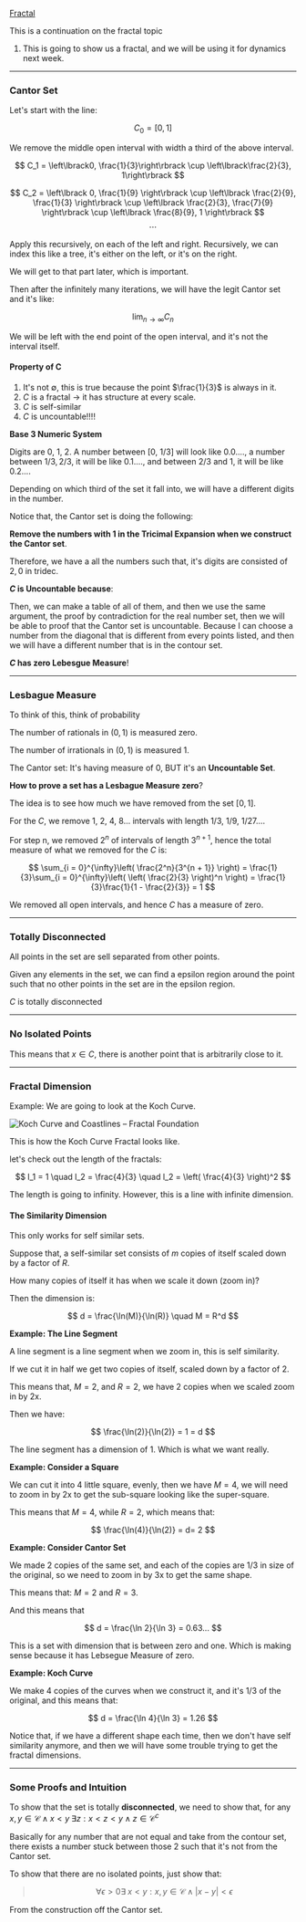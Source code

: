 [Fractal](Fractal.md)

This is a continuation on the fractal topic 
1. This is going to show us a fractal, and we will be using it for dynamics next week. 


---
### Cantor Set

Let's start with the line:

$$
C_0 = [0, 1]
$$

We remove the middle open interval with width a third of the above interval. 

$$
C_1 = \left\lbrack0, \frac{1}{3}\right\rbrack
\cup \left\lbrack\frac{2}{3}, 1\right\rbrack
$$

$$
C_2 = \left\lbrack 
    0, \frac{1}{9}
\right\rbrack  
\cup
\left\lbrack
    \frac{2}{9}, \frac{1}{3}
\right\rbrack
\cup 
    \left\lbrack
        \frac{2}{3}, \frac{7}{9}
    \right\rbrack
\cup
    \left\lbrack
        \frac{8}{9}, 1
    \right\rbrack
$$
$$
\cdots
$$

Apply this recursively, on each of the left and right. Recursively, we can index this like a tree, it's either on the left, or it's on the right. 

We will get to that part later, which is important.  

Then after the infinitely many iterations, we will have the legit Cantor set and it's like: 

$$
\lim_{n\rightarrow \infty}C_n
$$

We will be left with the end point of the open interval, and it's not the interval itself. 


#### Property of C

1. It's not $\emptyset$, this is true because the point $\frac{1}{3}$ is always in it. 
2. $C$ is a fractal $\rightarrow$ it has structure at every scale. 
3. $C$ is self-similar
4. $C$ is uncountable!!!!

**Base 3 Numeric System**

Digits are 0, 1, 2. A number between [0, 1/3] will look like 0.0...., a number between $1/3, 2/3$, it will be like 0.1...., and between 2/3 and 1, it will be like 0.2....

Depending on which third of the set it fall into, we will have a different digits in the number. 

Notice that, the Cantor set is doing the following: 

**Remove the numbers with 1 in the Tricimal Expansion when we construct the Cantor set**. 

Therefore, we have a all the numbers such that, it's digits are consisted of $2, 0$ in tridec. 

**$C$ is Uncountable because**:

Then, we can make a table of all of them, and then we use the same argument, the proof by contradiction for the real number set, then we will be able to proof that the Cantor set is uncountable. Because I can choose a number from the diagonal that is different from every points listed, and then we will have a different number that is in the contour set. 

**$C$ has zero Lebesgue Measure**!

---
### **Lesbague Measure**

To think of this, think of probability

The number of rationals in $(0, 1)$ is measured zero. 

The number of irrationals in $(0, 1)$ is measured 1. 

The Cantor set: It's having measure of 0, BUT it's an **Uncountable Set**. 


**How to prove a set has a Lesbague Measure zero**? 

The idea is to see how much we have removed from the set $[0, 1]$. 

For the $C$, we remove 1, 2, 4, 8... intervals with length $1/3$, $1/9$, $1/27$....

For step n, we removed $2^n$ of intervals of length $3^{n + 1}$, hence the total measure of what we removed for the $C$ is: 

$$
\sum_{i = 0}^{\infty}\left(
        \frac{2^n}{3^{n + 1}}
    \right)
     = \frac{1}{3}\sum_{i = 0}^{\infty}\left(
            \left(
                \frac{2}{3}
            \right)^n
         \right)
     = \frac{1}{3}\frac{1}{1 - \frac{2}{3}} = 1
$$

We removed all open intervals, and hence $C$ has a measure of zero. 

---
### **Totally Disconnected**

All points in the set are sell separated from other points. 

Given any elements in the set, we can find a epsilon region around the point such that no other points in the set are in the epsilon region. 

$C$ is totally disconnected 

---
### **No Isolated Points**

This means that $x\in C$, there is another point that is arbitrarily close to it. 


---
### **Fractal Dimension**

Example: We are going to look at the Koch Curve. 

![Koch Curve and Coastlines – Fractal Foundation](https://fractalfoundation.org/wp-content/uploads/2010/05/kochprog440.jpg)

This is how the Koch Curve Fractal looks like. 

let's check out the length of the fractals: 

$$
l_1 = 1 \quad l_2 = \frac{4}{3} \quad l_2 = \left(
    \frac{4}{3}
\right)^2
$$

The length is going to infinity. However, this is a line with infinite dimension. 

#### **The Similarity Dimension**

This only works for self similar sets. 

Suppose that, a self-similar set consists of $m$ copies of itself scaled down by a factor of $R$. 

How many copies of itself it has when we scale it down (zoom in)? 

Then the dimension is: 

$$
d = \frac{\ln(M)}{\ln(R)} \quad M = R^d
$$

**Example: The Line Segment**

A line segment is a line segment when we zoom in, this is self similarity. 

If we cut it in half we get two copies of itself, scaled down by a factor of 2. 

This means that, $M = 2$, and $R = 2$, we have 2 copies when we scaled zoom in by 2x. 

Then we have: 

$$
\frac{\ln(2)}{\ln(2)} = 1 = d
$$

The line segment has a dimension of 1. Which is what we want really. 

**Example: Consider a Square**

We can cut it into 4 little square, evenly, then we have $M = 4$, we will need to zoom in by 2x to get the sub-square looking like the super-square. 

This means that $M = 4$,  while $R = 2$, which means that: 

$$
\frac{\ln(4)}{\ln(2)} = d= 2
$$

**Example: Consider Cantor Set**

We made 2 copies of the same set, and each of the copies are $1/3$ in size of the original, so we need to zoom in by 3x to get the same shape. 

This means that: $M = 2$ and $R = 3$. 

And this means that

$$
d = \frac{\ln 2}{\ln 3} = 0.63...
$$

This is a set with dimension that is between zero and one. Which is making sense because it has Lebsegue Measure of zero. 

**Example: Koch Curve**

We make 4 copies of the curves when we construct it, and it's $1/3$ of the original, and this means that: 

$$
d = \frac{\ln 4}{\ln 3} = 1.26
$$

Notice that, if we have a different shape each time, then we don't have self similarity anymore, and then we will have some trouble trying to get the fractal dimensions. 

---
### Some Proofs and Intuition

To show that the set is totally **disconnected**, we need to show that, for any $x, y \in \mathcal{C} \wedge x < y \;\exists z: x<z<y \wedge z\in \mathcal{C}^c$

Basically for any number that are not equal and take from the contour set, there exists a number stuck between those 2 such that it's not from the Cantor set. 

To show that there are no isolated points, just show that: 

>$$
>\forall \epsilon > 0 \exists\; x < y : x, y \in \mathcal{C} \wedge |x - y| < \epsilon
>$$

From the construction off the Cantor set. 
